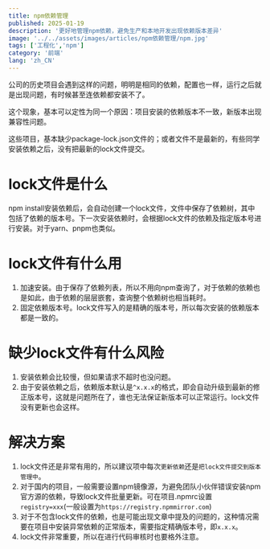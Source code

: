 ```yaml
---
title: npm依赖管理
published: 2025-01-19
description: '更好地管理npm依赖，避免生产和本地开发出现依赖版本差异'
image: '../../assets/images/articles/npm依赖管理/npm.jpg'
tags: ['工程化','npm']
category: '前端'
lang: 'zh_CN'
---
```


公司的历史项目会遇到这样的问题，明明是相同的依赖，配置也一样，运行之后就是出现问题，有时候甚至连依赖都安装不了。

这个现象，基本可以定性为同一个原因：项目安装的依赖版本不一致，新版本出现兼容性问题。

这些项目，基本缺少package-lock.json文件的；或者文件不是最新的，有些同学安装依赖之后，没有把最新的lock文件提交。

# lock文件是什么
npm install安装依赖后，会自动创建一个lock文件，文件中保存了依赖树，其中包括了依赖的版本号。下一次安装依赖时，会根据lock文件的依赖及指定版本号进行安装。对于yarn、pnpm也类似。


# lock文件有什么用

1. 加速安装。由于保存了依赖列表，所以不用向npm查询了，对于依赖的依赖也是如此，由于依赖的层层嵌套，查询整个依赖树也相当耗时。
2. 固定依赖版本号。lock文件写入的是精确的版本号，所以每次安装的依赖版本都是一致的。

# 缺少lock文件有什么风险

1. 安装依赖会比较慢，但如果请求不超时也没问题。
2. 由于安装依赖之后，依赖版本默认是`^x.x.x`的格式，即会自动升级到最新的修正版本号，这就是问题所在了，谁也无法保证新版本可以正常运行。lock文件没有更新也会这样。


# 解决方案

1. lock文件还是非常有用的，所以建议项中每次`更新依赖`还是`把lock文件提交到版本管理中`。
2. 对于国内的项目，一般需要设置npm镜像源，为避免团队小伙伴错误安装npm官方源的依赖，导致lock文件批量更新。可在项目.npmrc设置
`registry=xxx`(一般设置为`https://registry.npmmirror.com`)
3. 对于不包含lock文件的依赖，也是可能出现文章中提及的问题的，这种情况需要在项目中安装异常依赖的正常版本，需要指定精确版本号，即`x.x.x`。
4. lock文件非常重要，所以在进行代码审核时也要格外注意。
